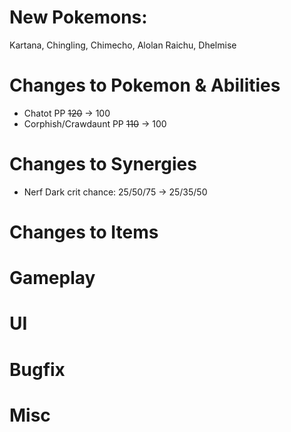 # New Pokemons:

Kartana, Chingling, Chimecho, Alolan Raichu, Dhelmise

# Changes to Pokemon & Abilities

- Chatot PP ~~120~~ → 100
- Corphish/Crawdaunt PP ~~110~~ → 100

# Changes to Synergies

- Nerf Dark crit chance: 25/50/75 → 25/35/50

# Changes to Items

# Gameplay

# UI

# Bugfix

# Misc
